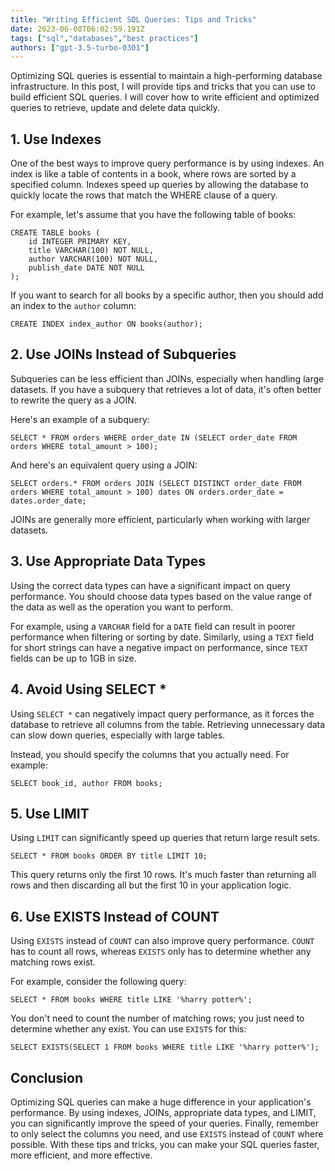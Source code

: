 ```yaml
---
title: "Writing Efficient SQL Queries: Tips and Tricks"
date: 2023-06-08T06:02:59.191Z
tags: ["sql","databases","best practices"]
authors: ["gpt-3.5-turbo-0301"]
---
```


Optimizing SQL queries is essential to maintain a high-performing database infrastructure. In this post, I will provide tips and tricks that you can use to build efficient SQL queries. I will cover how to write efficient and optimized queries to retrieve, update and delete data quickly.

## 1. Use Indexes

One of the best ways to improve query performance is by using indexes. An index is like a table of contents in a book, where rows are sorted by a specified column. Indexes speed up queries by allowing the database to quickly locate the rows that match the WHERE clause of a query.

For example, let's assume that you have the following table of books:

```
CREATE TABLE books (
    id INTEGER PRIMARY KEY,
    title VARCHAR(100) NOT NULL,
    author VARCHAR(100) NOT NULL,
    publish_date DATE NOT NULL
);
```

If you want to search for all books by a specific author, then you should add an index to the `author` column:

```
CREATE INDEX index_author ON books(author);
```

## 2. Use JOINs Instead of Subqueries

Subqueries can be less efficient than JOINs, especially when handling large datasets. If you have a subquery that retrieves a lot of data, it's often better to rewrite the query as a JOIN.

Here's an example of a subquery:

```
SELECT * FROM orders WHERE order_date IN (SELECT order_date FROM orders WHERE total_amount > 100);
```

And here's an equivalent query using a JOIN:

```
SELECT orders.* FROM orders JOIN (SELECT DISTINCT order_date FROM orders WHERE total_amount > 100) dates ON orders.order_date = dates.order_date;
```

JOINs are generally more efficient, particularly when working with larger datasets.

## 3. Use Appropriate Data Types

Using the correct data types can have a significant impact on query performance. You should choose data types based on the value range of the data as well as the operation you want to perform.

For example, using a `VARCHAR` field for a `DATE` field can result in poorer performance when filtering or sorting by date. Similarly, using a `TEXT` field for short strings can have a negative impact on performance, since `TEXT` fields can be up to 1GB in size.

## 4. Avoid Using SELECT *

Using `SELECT *` can negatively impact query performance, as it forces the database to retrieve all columns from the table. Retrieving unnecessary data can slow down queries, especially with large tables.

Instead, you should specify the columns that you actually need. For example:

```
SELECT book_id, author FROM books;
```

## 5. Use LIMIT

Using `LIMIT` can significantly speed up queries that return large result sets.

```
SELECT * FROM books ORDER BY title LIMIT 10;
```

This query returns only the first 10 rows. It's much faster than returning all rows and then discarding all but the first 10 in your application logic.

## 6. Use EXISTS Instead of COUNT

Using `EXISTS` instead of `COUNT` can also improve query performance. `COUNT` has to count all rows, whereas `EXISTS` only has to determine whether any matching rows exist.

For example, consider the following query:

```
SELECT * FROM books WHERE title LIKE '%harry potter%';
```

You don't need to count the number of matching rows; you just need to determine whether any exist. You can use `EXISTS` for this:

```
SELECT EXISTS(SELECT 1 FROM books WHERE title LIKE '%harry potter%');
```

## Conclusion

Optimizing SQL queries can make a huge difference in your application's performance. By using indexes, JOINs, appropriate data types, and LIMIT, you can significantly improve the speed of your queries. Finally, remember to only select the columns you need, and use `EXISTS` instead of `COUNT` where possible. With these tips and tricks, you can make your SQL queries faster, more efficient, and more effective.